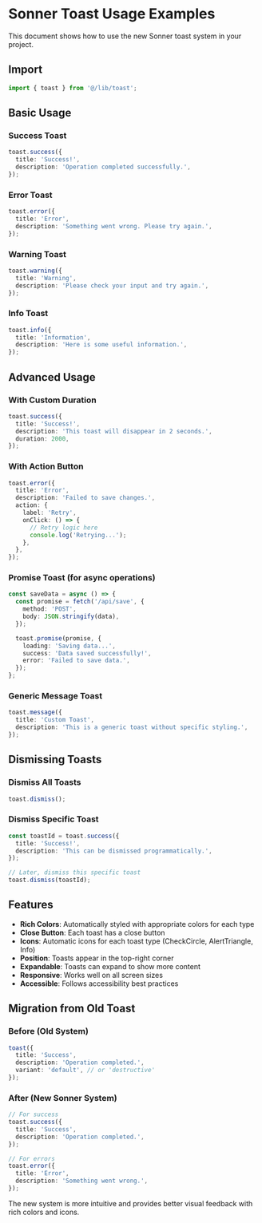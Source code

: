 # Sonner Toast Usage Examples

This document shows how to use the new Sonner toast system in your project.

## Import

```typescript
import { toast } from '@/lib/toast';
```

## Basic Usage

### Success Toast
```typescript
toast.success({
  title: 'Success!',
  description: 'Operation completed successfully.',
});
```

### Error Toast
```typescript
toast.error({
  title: 'Error',
  description: 'Something went wrong. Please try again.',
});
```

### Warning Toast
```typescript
toast.warning({
  title: 'Warning',
  description: 'Please check your input and try again.',
});
```

### Info Toast
```typescript
toast.info({
  title: 'Information',
  description: 'Here is some useful information.',
});
```

## Advanced Usage

### With Custom Duration
```typescript
toast.success({
  title: 'Success!',
  description: 'This toast will disappear in 2 seconds.',
  duration: 2000,
});
```

### With Action Button
```typescript
toast.error({
  title: 'Error',
  description: 'Failed to save changes.',
  action: {
    label: 'Retry',
    onClick: () => {
      // Retry logic here
      console.log('Retrying...');
    },
  },
});
```

### Promise Toast (for async operations)
```typescript
const saveData = async () => {
  const promise = fetch('/api/save', {
    method: 'POST',
    body: JSON.stringify(data),
  });

  toast.promise(promise, {
    loading: 'Saving data...',
    success: 'Data saved successfully!',
    error: 'Failed to save data.',
  });
};
```

### Generic Message Toast
```typescript
toast.message({
  title: 'Custom Toast',
  description: 'This is a generic toast without specific styling.',
});
```

## Dismissing Toasts

### Dismiss All Toasts
```typescript
toast.dismiss();
```

### Dismiss Specific Toast
```typescript
const toastId = toast.success({
  title: 'Success!',
  description: 'This can be dismissed programmatically.',
});

// Later, dismiss this specific toast
toast.dismiss(toastId);
```

## Features

- **Rich Colors**: Automatically styled with appropriate colors for each type
- **Close Button**: Each toast has a close button
- **Icons**: Automatic icons for each toast type (CheckCircle, AlertTriangle, Info)
- **Position**: Toasts appear in the top-right corner
- **Expandable**: Toasts can expand to show more content
- **Responsive**: Works well on all screen sizes
- **Accessible**: Follows accessibility best practices

## Migration from Old Toast

### Before (Old System)
```typescript
toast({
  title: 'Success',
  description: 'Operation completed.',
  variant: 'default', // or 'destructive'
});
```

### After (New Sonner System)
```typescript
// For success
toast.success({
  title: 'Success',
  description: 'Operation completed.',
});

// For errors
toast.error({
  title: 'Error',
  description: 'Something went wrong.',
});
```

The new system is more intuitive and provides better visual feedback with rich colors and icons.
